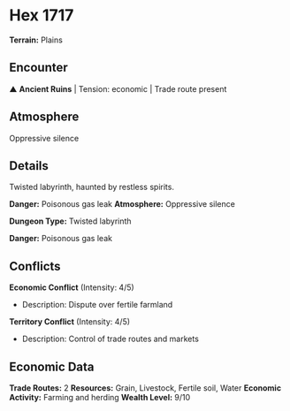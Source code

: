 # Hex 1717

**Terrain:** Plains

## Encounter
▲ **Ancient Ruins** | Tension: economic | Trade route present

## Atmosphere
Oppressive silence

## Details
Twisted labyrinth, haunted by restless spirits.

**Danger:** Poisonous gas leak
**Atmosphere:** Oppressive silence



**Dungeon Type:** Twisted labyrinth

**Danger:** Poisonous gas leak

## Conflicts
**Economic Conflict** (Intensity: 4/5)
- Description: Dispute over fertile farmland

**Territory Conflict** (Intensity: 4/5)
- Description: Control of trade routes and markets

## Economic Data
**Trade Routes:** 2
**Resources:** Grain, Livestock, Fertile soil, Water
**Economic Activity:** Farming and herding
**Wealth Level:** 9/10
